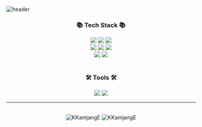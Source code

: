 ![header](https://capsule-render.vercel.app/api?type=waving&color=auto&height=300&section=header&text=Jemin%20Github!&fontSize=90&animation=twinkling&fontAlignY=38&descAlignY=51&descAlign=62)

<div align="center">
<h3>📚 Tech Stack 📚</h3>
<img src="https://img.shields.io/badge/React-61DAFB?style=flat&logo=React&logoColor=white"/>
<img src="https://img.shields.io/badge/JavaScript-F7DF1E?style=flat&logo=Javascript&logoColor=white"/>
<img src="https://img.shields.io/badge/TypeScript-3178C6?style=flat&logo=TypeScript&logoColor=white"/>
<br>
<img src="https://img.shields.io/badge/HTML5-E34F26?style=flat&logo=HTML5&logoColor=white"/>
<img src="https://img.shields.io/badge/CSS3-1572B6?style=flat&logo=CSS3&logoColor=white"/>
<img src="https://img.shields.io/badge/Amazon AWS-232F3E?style=flat&logo=Amazon AWS&logoColor=white"/>
<br>
<img src="https://img.shields.io/badge/JQuery-0769AD?style=flat&logo=JQuery&logoColor=white"/>
<img src="https://img.shields.io/badge/Python-3776AB?style=flat&logo=Python&logoColor=white"/>
<br>
<br>
<h3>🛠 Tools 🛠</h3>
<img src="https://img.shields.io/badge/Visual Studio Code-007ACC?style=flat&logo=Visual Studio Code&logoColor=white"/>
<img src="https://img.shields.io/badge/GitHub-181717?style=flat&logo=GitHub&logoColor=white"/>
<hr>
<br>
<img src="https://github-readme-stats.vercel.app/api?username=KKamjangE&show_icons=true&locale=en" alt="KKamjangE" />
<img src="https://github-readme-stats.vercel.app/api/top-langs?username=KKamjangE&show_icons=true&locale=en&layout=compact" alt="KKamjangE" />
</div>
